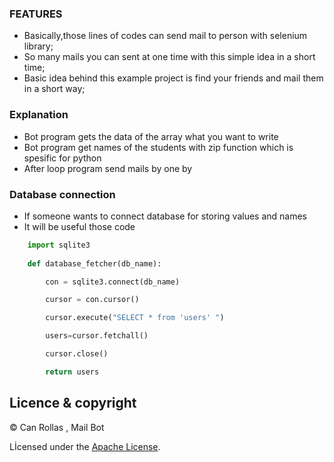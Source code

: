 ### FEATURES

- Basically,those lines of codes can send mail to person with selenium library;
- So many mails you can sent at one time with this simple idea in a short time;
- Basic idea behind this example project is find your friends and mail them in a short way;

### Explanation
- Bot program gets the data of the array what you want to write
- Bot program get names of the students with zip function which is spesific for python
- After loop program send mails by one by

### Database connection
- If someone wants to connect database for storing values and names
- It will be useful those code

```python
    import sqlite3
    
    def database_fetcher(db_name):

        con = sqlite3.connect(db_name) 

        cursor = con.cursor() 

        cursor.execute("SELECT * from 'users' ")

        users=cursor.fetchall()

        cursor.close()

        return users
```
## Licence & copyright

© Can Rollas , Mail Bot

Lİcensed under the [Apache License](LICENSE).
